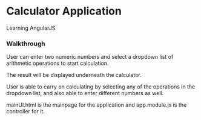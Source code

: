 # Calculator Application

Learning AngularJS

### Walkthrough

User can enter two numeric numbers and select a dropdown list of arithmetic operations to start calculation.

The result will be displayed underneath the calculator.

User is able to carry on calculating by selecting any of the operations in the dropdown list, and also able to enter different numbers as well.

mainUI.html is the mainpage for the application and app.module.js is the controller for it.
